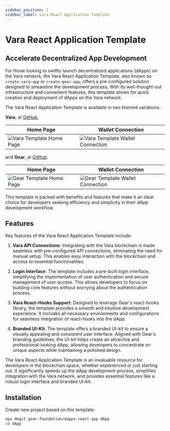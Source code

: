 ```yaml
---
sidebar_position: 1
sidebar_label: Vara React Application Template
---
```


# Vara React Application Template

## Accelerate Decentralized App Development

For those looking to swiftly launch decentralized applications (dApps) on the Vara network, the Vara React Application Template, also known as `create-vara-app` or `create-gear-app`, offers a pre-configured solution designed to streamline the development process. With its well-thought-out infrastructure and convenient features, this template allows for quick creation and deployment of dApps on the Vara network.

The Vara React Application Template is available in two themed variations:

**Vara**, at [GitHub](https://github.com/gear-foundation/dapps/frontend/templates/create-vara-app),

| Home Page | Wallet Connection |
|------|------|
| ![Vara Template Home Page](/assets/create-gear-app/cva.png) | ![Vara Template Wallet Connection](/assets/create-gear-app/cva-wallet.png) |


and **Gear**, at [GitHub](https://github.com/gear-foundation/dapps/frontend/templates/create-gear-app).

| Home Page | Wallet Connection |
|------|------|
| ![Gear Template Home Page](/assets/create-gear-app/cga.png) | ![Gear Template Wallet Connection](/assets/create-gear-app/cga-wallet.png) |

This template is packed with benefits and features that make it an ideal choice for developers seeking efficiency and simplicity in their dApp development workflow.

## Features

Key features of the Vara React Application Template include:

1. **Vara API Connections**: Integrating with the Vara blockchain is made seamless with pre-configured API connections, eliminating the need for manual setup. This enables easy interaction with the blockchain and access to essential functionalities.

2. **Login Interface**: The template includes a pre-built login interface, simplifying the implementation of user authentication and secure management of user access. This allows developers to focus on building core features without worrying about the authentication process.

3. **Vara React-Hooks Support**: Designed to leverage Gear's react-hooks library, the template provides a smooth and intuitive development experience. It includes all necessary environments and configurations for seamless integration of react-hooks into the dApp.

4. **Branded UI-Kit**: The template offers a branded UI-kit to ensure a visually appealing and consistent user interface. Aligned with Gear's branding guidelines, the UI-kit helps create an attractive and professional-looking dApp, allowing developers to concentrate on unique aspects while maintaining a polished design.

The Vara React Application Template is an invaluable resource for developers in the blockchain space, whether experienced or just starting out. It significantly speeds up the dApp development process, simplifies integration with the Vara network, and provides essential features like a robust login interface and branded UI-kit.

## Installation

Create new project based on this template:

```sh
npx degit gear-foundation/dapps-react-app dApp
cd dApp
```